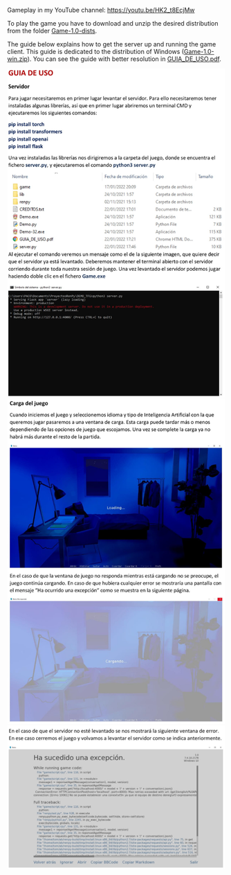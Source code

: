 Gameplay in my YouTube channel: https://youtu.be/HK2_t8EcjMw

To play the game you have to download and unzip the desired distribution from the folder [Game-1.0-dists](https://github.com/FrancescBellido/TFG_NarrativaDigital/tree/main/Game-1.0-dists).

The guide below explains how to get the server up and running the game client. This guide is dedicated to the distribution of Windows ([Game-1.0-win.zip](https://github.com/FrancescBellido/TFG_NarrativaDigital/blob/main/Game-1.0-dists/Game-1.0-win.zip)). You can see the guide with better resolution in [GUIA_DE_USO.pdf](https://github.com/FrancescBellido/TFG_NarrativaDigital/blob/main/RenpyProject/GUIA_DE_USO.pdf).

![User Guide - Page 1](https://github.com/FrancescBellido/TFG_NarrativaDigital/blob/main/RenpyProject/guia-images/GUIA_DE_USO-1.jpg?raw=true)
![User Guide - Page 2](https://github.com/FrancescBellido/TFG_NarrativaDigital/blob/main/RenpyProject/guia-images/GUIA_DE_USO-2.jpg?raw=true)
![User Guide - Page 3](https://github.com/FrancescBellido/TFG_NarrativaDigital/blob/main/RenpyProject/guia-images/GUIA_DE_USO-3.jpg?raw=true)
